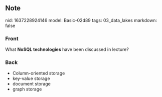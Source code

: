 ## Note
nid: 1637228924146
model: Basic-02d89
tags: 03_data_lakes
markdown: false

### Front
What <b>NoSQL technologies</b> have been discussed in lecture?

### Back
<ul>
  <li>Column-oriented storage
  <li>key-value storage
  <li>document storage
  <li>graph storage
</ul>
